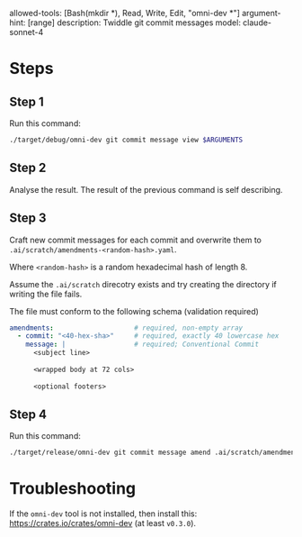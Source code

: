 allowed-tools: [Bash(mkdir *), Read, Write, Edit, "omni-dev *"]
argument-hint: [range]
description: Twiddle git commit messages
model: claude-sonnet-4

# Steps

## Step 1
Run this command:

```bash
./target/debug/omni-dev git commit message view $ARGUMENTS
```

## Step 2
Analyse the result.  The result of the previous command is self describing.

## Step 3
Craft new commit messages for each commit and overwrite them to `.ai/scratch/amendments-<random-hash>.yaml`.

Where `<random-hash>` is a random hexadecimal hash of length 8.

Assume the `.ai/scratch` direcotry exists and try creating the directory if writing the file fails.

The file must conform to the following schema (validation required)
```yaml
amendments:                    # required, non-empty array
  - commit: "<40-hex-sha>"     # required, exactly 40 lowercase hex
    message: |                 # required; Conventional Commit
      <subject line>
      
      <wrapped body at 72 cols>
      
      <optional footers>
```

## Step 4
Run this command:

```bash
./target/release/omni-dev git commit message amend .ai/scratch/amendments-<random-hash>.yaml
```

# Troubleshooting
If the `omni-dev` tool is not installed, then install this: https://crates.io/crates/omni-dev (at least `v0.3.0`).
